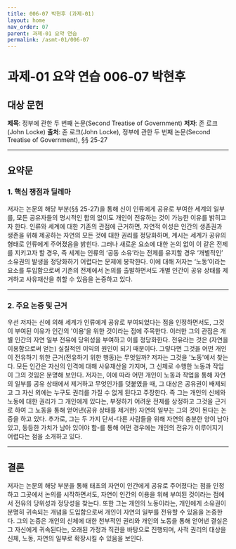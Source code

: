 ```yaml
---
title: 006-07 박현후 (과제-01)
layout: home
nav_order: 07
parent: 과제-01 요약 연습
permalink: /asmt-01/006-07
---
```


# 과제-01 요약 연습 006-07 박현후 

## 대상 문헌  
**제목**: 정부에 관한 두 번째 논문(Second Treatise of Government)
**저자**: 존 로크(John Locke)
**출처**: 존 로크(John Locke), 정부에 관한 두 번째 논문(Second Treatise of Government), §§ 25-27  

---

## 요약문  

### 1. 핵심 쟁점과 딜레마  
저자는 논문의 해당 부분(§§ 25-27)을 통해 신이 인류에게 공유로 부여한 세계의 일부를, 모든 공유자들의 명시적인 합의 없이도 개인이 전유하는 것이 가능한 이유를 밝히고자 한다. 인류와 세계에 대한 기존의 관점에 근거하면, 자연적 이성은 인간의 생존권과 생존을 위해 제공하는 자연의 모든 것에 대한 권리를 정당화하며, 계시는 세계가 공유의 형태로 인류에게 주어졌음을 밝힌다. 그러나 새로운 요소에 대한 논의 없이 이 같은 전제를 지키고자 할 경우, 즉 세계는 인류의 ‘공동 소유’라는 전제를 유지할 경우 ‘개별적인’ 소유권의 발생을 정당화하기 어렵다는 문제에 봉착한다. 이에 대해 저자는 ‘노동’이라는 요소를 투입함으로써 기존의 전제에서 논의를 출발하면서도 개별 인간이 공유 상태를 제거하고 사유재산을 취할 수 있음을 논증하고 있다. 

---

### 2. 주요 논증 및 근거  
우선 저자는 신에 의해 세계가 인류에게 공유로 부여되었다는 점을 인정하면서도, 그것이 부여된 이유가 인간의 '이용'을 위한 것이라는 점에 주목한다. 이러한 그의 관점은 개별 인간의 자연 일부 전유에 당위성을 부여하고 이를 정당화한다. 전유라는 것은 (자연을 이용함으로써 얻는) 실질적인 이익의 원인이 되기 때문이다. 그렇다면 그것을 어떤 개인이 전유하기 위한 근거(전유하기 위한 행동)는 무엇일까? 저자는 그것을 '노동'에서 찾는다. 모든 인간은 자신의 인격에 대해 사유재산을 가지며, 그 신체로 수행한 노동과 작업이 그의 것임은 분명해 보인다. 저자는, 이에 따라 어떤 개인이 노동과 작업을 통해 자연의 일부를 공유 상태에서 제거하고 무엇인가를 덧붙였을 때, 그 대상은 공유권이 배제되고 그 자신 외에는 누구도 권리를 가질 수 없게 된다고 주장한다. 즉 그는 개인의 신체와 노동에 대한 권리가 그 개인에게 있다는, 부정하기 어려운 전제를 상정하고 그것을 근거로 하여 그 노동을 통해 얻어낸(공유 상태를 제거한) 자연의 일부는 그의 것이 된다는 논증을 하고 있다. 
추가로, 그는 두 가지 단서-다른 사람들을 위해 자연의 충분한 양이 남아 있고, 동등한 가치가 남아 있어야 함-를 통해 어떤 경우에는 개인의 전유가 이루어지기 어렵다는 점을 소개하고 있다.  
 


---

## 결론  
저자는 논문의 해당 부분을 통해 태초의 자연이 인간에게 공유로 주어졌다는 점을 인정하고 그곳에서 논의를 시작하면서도, 자연이 인간의 이용을 위해 부여된 것이라는 점에서 전유의 당위성과 정당성을 찾는다. 또한 그는 개인의 노동이라는, 개인에게 소유권이 분명히 귀속되는 개념을 도입함으로써 개인이 자연의 일부를 전유할 수 있음을 논증한다. 그의 논증은 개인의 신체에 대한 천부적인 권리와 개인의 노동을 통해 얻어낸 결실은 그 자신에게 귀속된다는, 오래된 가정과 직관을 바탕으로 진행되며, 사적 권리의 대상을 신체, 노동, 자연의 일부로 확장시킬 수 있음을 보인다. 